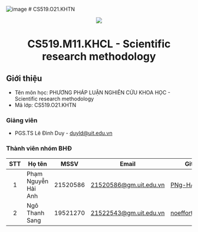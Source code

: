 ![image](https://github.com/PNg-HA/CS519.O21.KHTN/assets/93396414/bb8b1767-de36-4138-bb8c-d6a6c5cdab65) # CS519.O21.KHTN
<p align="center">
  <a href="https://www.uit.edu.vn/"><img src="https://www.uit.edu.vn/sites/vi/files/banner.png"></a>
<h1 align="center"><b>CS519.M11.KHCL - Scientific research methodology</b></h1>

## Giới thiệu
* Tên môn học: PHƯƠNG PHÁP LUẬN NGHIÊN CỨU KHOA HỌC - Scientific research methodology
* Mã lớp: CS519.O21.KHTN

### Giảng viên
* PGS.TS Lê Đình Duy - duyld@uit.edu.vn

### Thành viên nhóm BHĐ

| STT | Họ tên | MSSV | Email | Github |
| :---: | --- | --- | --- | --- |
| 1 | Phạm Nguyễn Hải Anh | 21520586 | 21520586@gm.uit.edu.vn | [PNg-HA](https://github.com/PNg-HA) |
| 2 | Ngô Thanh Sang | 19521270 | 21522543@gm.uit.edu.vn | [noeffortnomoney](https://github.com/noeffortnomoney) |
